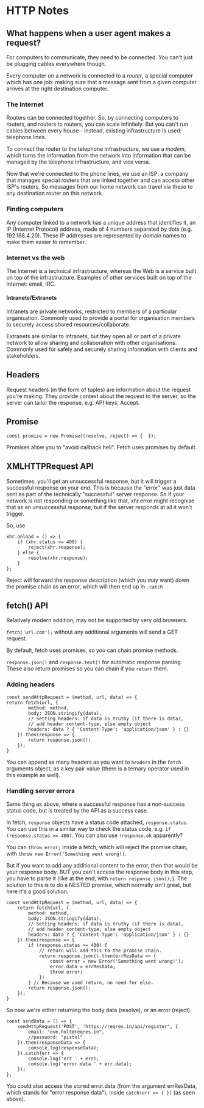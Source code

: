 # HTTP Notes

## What happens when a user agent makes a request?
For computers to communicate, they need to be connected. You can't just be plugging cables everywhere though.

Every computer on a network is connected to a *router*, a special computer which has one job: making sure that a message sent from a given computer arrives at the right destination computer.

### The Internet

Routers can be connected together. So, by connecting computers to routers, and routers to routers, you can scale infinitely. But you can't run cables between every house - instead, existing infrastructure is used: telephone lines.

To connect the router to the telephone infrastructure, we use a *modem*, which turns the information from the network into information that can be managed by the telephone infrastructure, and vice versa.

Now that we're connected to the phone lines, we use an ISP: a company that manages special routers that are linked together and can access other ISP's routers. So messages from our home network can travel via these to any destination router on this network.

### Finding computers

Any computer linked to a network has a unique address that identifies it, an IP (Internet Protocol) address, made of 4 numbers separated by dots (e.g. 192.168.4.20). These IP addresses are represented by domain names to make them easier to remember.

### Internet vs the web

The Internet is a technical infrastructure, whereas the Web is a service built on top of the infrastructure. Examples of other services built on top of the Internet: email, IRC.

#### Intranets/Extranets

Intranets are private networks, restricted to members of a particular organisation. Commonly used to provide a portal for organisation members to securely access shared resources/collaborate.

Extranets are similar to Intranets, but they open all or part of a private network to allow sharing and collaboration with other organisations. Commonly used for safely and securely sharing information with clients and stakeholders.

## Headers

Request headers (in the form of tuples) are information about the request you're making. They provide context about the request to the server, so the server can tailor the response.
e.g. API keys, Accept.

## Promise

    const promise = new Promise((resolve, reject) => {  });

Promises allow you to "avoid callback hell". Fetch uses promises by default.

## XMLHTTPRequest API

Sometimes, you'll get an unsuccessful response, but it will trigger a successful response on your end. This is because the "error" was just data sent as part of the technically "successful" server response. So if your network is not responding or something like that, xhr.error might recognise that as an unsuccessful response, but if the server responds at all it won't trigger.

So, use 

    xhr.onload = () => {
        if (xhr.status >= 400) {
            reject(xhr.response);
        } else {
            resolve(xhr.response);
        }
    };

Reject will forward the response description (which you may want) down the promise chain as an error, which will then end up in `.catch`

## fetch() API

Relatively modern addition, may not be supported by very old browsers. 

`fetch('url.com');` without any additional arguments will send a GET request.

By default, fetch uses promises, so you can chain promise methods.

`response.json()` and `response.text()` for automatic response parsing. These also return promises so you can chain if you `return` them.

### Adding headers

    const sendHttpRequest = (method, url, data) => {
    return fetch(url, {
            method: method,
            body: JSON.stringify(data),
            // Setting headers: if data is truthy (if there is data),
            // add header content-type, else empty object
            headers: data ? { 'Content-Type': 'application/json' } : {}
        }).then(response => {
            return response.json();
        });
    }

You can append as many headers as you want to `headers` in the `fetch` arguments object, as a key pair value (there is a ternary operator used in this example as well).

### Handling server errors

Same thing as above, where a successful response has a non-success status code, but is treated by the API as a success case.

In fetch, `response` objects have a status code attached, `response.status`. You can use this in a similar way to check the status code, e.g. `if (response.status >= 400)`. You can also use `!response.ok` apparently?

You can `throw error;` inside a fetch, which will reject the promise chain, with `throw new Error('Something went wrong!)`.

But if you want to add any additional content to the error, then that would be your response body. BUT you can't access the response body in this step, you have to parse it (like at the end, with `return response.json();`). The solution to this is to do a NESTED promise, which normally isn't great, but here it's a good solution.

    const sendHttpRequest = (method, url, data) => {
        return fetch(url, {
            method: method,
            body: JSON.stringify(data),
            // Setting headers: if data is truthy (if there is data),
            // add header content-type, else empty object
            headers: data ? { 'Content-Type': 'application/json' } : {}
        }).then(response => {
            if (response.status >= 400) { 
                // return will add this to the promise chain.
                return response.json().then(errResData => {
                    const error = new Error('Something went wrong!');
                    error.data = errResData;
                    throw error;
                })
            } // Because we used return, no need for else.
            return response.json();
        });
    }

So now we're either returning the body data (resolve), or an error (reject). 

    const sendData = () => {
        sendHttpRequest('POST', 'https://reqres.in/api/register', {
            email: "eve.holt@reqres.in",
            //password: "pistol"
        }).then(responseData => {
            console.log(responseData);
        }).catch(err => {
            console.log('err ' + err);
            console.log('error data ' + err.data);
        });
    };

You could also access the stored error.data (from the argument errResData, which stands for "error response data"), inside `catch(err => { })` (as seen above).